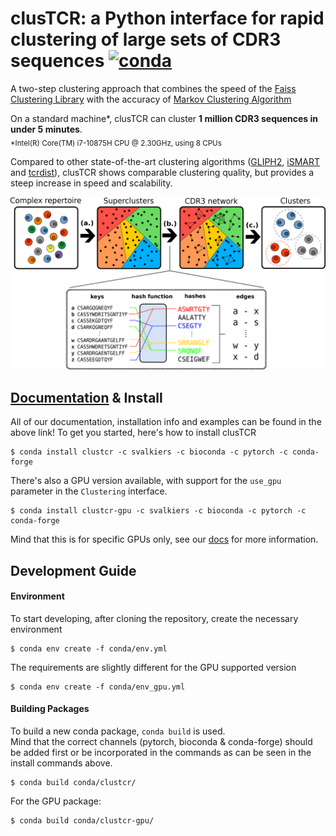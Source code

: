 # clusTCR: a Python interface for rapid clustering of large sets of CDR3 sequences [![conda](https://anaconda.org/svalkiers/clustcr/badges/installer/conda.svg)](https://anaconda.org/svalkiers/clustcr)

A two-step clustering approach that combines the speed of the [Faiss Clustering Library](https://github.com/facebookresearch/faiss) with the accuracy of [Markov Clustering Algorithm](https://micans.org/mcl/)

On a standard machine*, clusTCR can cluster **1 million CDR3 sequences in under 5 minutes**.  
<sub>*Intel(R) Core(TM) i7-10875H CPU @ 2.30GHz, using 8 CPUs</sub>

Compared to other state-of-the-art clustering algorithms ([GLIPH2](http://50.255.35.37:8080/),  [iSMART](https://github.com/s175573/iSMART) and [tcrdist](https://github.com/kmayerb/tcrdist3)), clusTCR shows comparable clustering quality, but provides a steep increase in speed and scalability.  

<p align="center">
  <img src="results/figures/workflow.eps" alt="drawing" width="800" />
</p>



## [Documentation](https://svalkiers.github.io/clusTCR/) & Install

All of our documentation, installation info and examples can be found in the above link!
To get you started, here's how to install clusTCR

```
$ conda install clustcr -c svalkiers -c bioconda -c pytorch -c conda-forge
```

There's also a GPU version available, with support for the `use_gpu` parameter in the `Clustering` interface.

```
$ conda install clustcr-gpu -c svalkiers -c bioconda -c pytorch -c conda-forge
```

Mind that this is for specific GPUs only, see our [docs](https://svalkiers.github.io/clusTCR/) for more information.


## Development Guide

#### Environment

To start developing, after cloning the repository, create the necessary environment

```
$ conda env create -f conda/env.yml
```

The requirements are slightly different for the GPU supported version

```
$ conda env create -f conda/env_gpu.yml
```

#### Building Packages

To build a new conda package, `conda build` is used.  
Mind that the correct channels (pytorch, bioconda & conda-forge) should be added first or be 
incorporated in the commands as can be seen in the install commands above.

```
$ conda build conda/clustcr/
```

For the GPU package:

```
$ conda build conda/clustcr-gpu/
```




